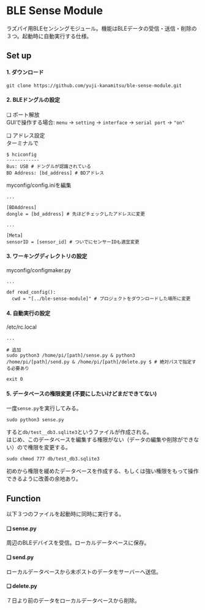 # BLE Sense Module
ラズパイ用BLEセンシングモジュール。機能はBLEデータの受信・送信・削除の３つ。起動時に自動実行する仕様。

## Set up
#### 1. ダウンロード
```
git clone https://github.com/yuji-kanamitsu/ble-sense-module.git
```

#### 2. BLEドングルの設定
❏ ポート解放<br>
GUIで操作する場合: `menu` -> `setting` -> `interface` -> `serial port` -> `"on"`

❏ アドレス設定<br>
ターミナルで
```
$ hciconfig
------------
Bus: USB # ドングルが認識されている
BD Address: [bd_address] # BDアドレス
```

myconfig/config.iniを編集
```
...

[BDAddress]
dongle = [bd_address] # 先ほどチェックしたアドレスに変更

...

[Meta]
sensorID = [sensor_id] # ついでにセンサーIDも適宜変更
```

#### 3. ワーキングディレクトリの設定
myconfig/configmaker.py
```
...

def read_config():
  cwd = "[../ble-sense-module]" # プロジェクトをダウンロードした場所に変更
```

#### 4. 自動実行の設定
/etc/rc.local
```
...

# 追加
sudo python3 /home/pi/[path]/sense.py & python3 /home/pi/[path]/send.py & /home/pi/[path]/delete.py $ # 絶対パスで指定する必要あり

exit 0
```

#### 5. データベースの権限変更 (不要にしたいけどまだできてない)
一度`sense.py`を実行してみる。
```
sudo python3 sense.py
```

すると`db/test__db3.sqlite3`というファイルが作成される。<br>
はじめ、このデータベースを編集する権限がない（データの編集や削除ができない）ので権限を変更する。
```
sudo chmod 777 db/test_db3.sqlite3
```

初めから権限を緩めたデータベースを作成する、もしくは強い権限をもって操作できるように改善の余地あり。


## Function
以下３つのファイルを起動時に同時に実行する。

#### ❏ sense.py
周辺のBLEデバイスを受信。ローカルデータベースに保存。

#### ❏ send.py
ローカルデータベースから未ポストのデータをサーバーへ送信。

#### ❏ delete.py
７日より前のデータをローカルデータベースから削除。
